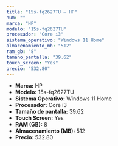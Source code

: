 ```yaml
---
title: "15s-fq2627TU — HP"
num: ""
marca: "HP"
modelo: "15s-fq2627TU"
procesador: "Core i3"
sistema_operativo: "Windows 11 Home"
almacenamiento_mb: "512"
ram_gb: "8"
tamano_pantalla: "39.62"
touch_screen: "Yes"
precio: "532.80"
---
```

<ul>
<li><strong>Marca:</strong> HP</li>
<li><strong>Modelo:</strong> 15s-fq2627TU</li>
<li><strong>Sistema Operativo:</strong> Windows 11 Home</li>
<li><strong>Procesador:</strong> Core i3 </li>
<li><strong>Tamaño de pantalla:</strong> 39.62</li>
<li><strong>Touch Screen:</strong> Yes</li>
<li><strong>RAM (GB):</strong> 8</li>
<li><strong>Almacenamiento (MB):</strong> 512</li>
<li><strong>Precio:</strong> 532.80</li>
</ul>